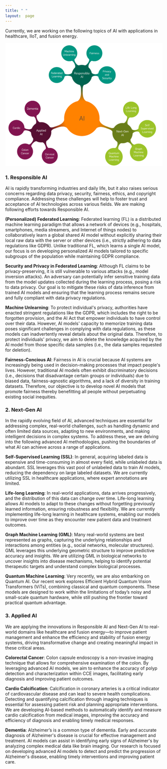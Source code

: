 ```yaml
---
title: " "
layout:  page
---
```


Currently, we are working on the following topics of AI with applications in healthcare, IIoT, and fusion energy. 

![Research Focus](research.png)

### 1. **Responsible AI**
AI is rapidly transforming industries and daily life, but it also raises serious concerns regarding data privacy, security, fairness, ethics, and copyright compliance. Addressing these challenges will help to foster trust and acceptance of AI technologies across various fields. We are making following efforts towards Responsible AI.

**(Personalized) Federated Learning**: Federated learning (FL) is a distributed machine learning paradigm that allows a network of devices (e.g., hospitals, smartphones, media streamers, and Internet of things nodes) to collaboratively learn a global shared AI model without explicitly sharing their local raw data with the server or other devices (i.e., strictly adhering to data regulations like GDPR). Unlike traditional FL, which learns a single AI model, our focus is on developing personalized AI models tailored to specific subgroups of the population while maintaining GDPR compliance.

**Security and Privacy in Federated Learning**: Although FL claims to be privacy-preserving, it is still vulnerable to various attacks (e.g., model inversion attacks). An adversary can potentially infer sensitive training data from the model updates collected during the learning process, posing a risk to data privacy. Our goal is to mitigate these risks of data inference from trained AI models and ensuring that the learning process remains secure and fully compliant with data privacy regulations.

**Machine Unlearning**: To protect individual's privacy, authorities have enacted stringent regulations like the GDPR, which includes the right to be forgotten provision, and the AI Act that empower individuals to have control over their data. However, AI models' capacity to memorize training data poses significant challenges in complying with data regulations, as these models can inadvertently reveal details about the original data. Therefore, to protect individuals' privacy, we aim to delete the knowledge acquired by the AI model from those specific data samples (i.e., the data samples requested for deletion).

**Fairness-Concious AI**: Fairness in AI is crucial because AI systems are increasingly being used in decision-making processes that impact people's lives. However, traditional AI models often exhibit discriminatory decisions (i.e., decisions that disadvantage certain groups or individuals) due to biased data, fairness-agnostic algorithms, and a lack of diversity in training datasets. Therefore, our objective is to develop novel AI models that  promote fairness thereby benefitting all people without perpetuating existing social inequities.

### 2. **Next-Gen AI**
In the rapidly evolving field of AI, advanced techniques are essential for addressing complex, real-world challenges, such as handling dynamic and often limited data sources, adapting to new environments, and making intelligent decisions in complex systems. To address these, we are delving into the following advanced AI methodologies, pushing the boundaries of what AI can achieve across a range of applications.

**Self-Supervised Learning (SSL)**: In general, acquiring labeled data is expensive and time-consuming in almost every field, while unlabeled data is abundant. SSL leverages this vast pool of unlabeled data to train AI models, reducing the dependency on large labeled datasets. We are currently utilizing SSL in healthcare applications, where expert annotations are limited. 

**Life-long Learning**: In real-world applications, data arrives progressively, and the distribution of this data can change over time. Life-long learning allows AI models to adapt to these changes without forgetting previously learned information, ensuring robustness and flexibility. We are currently implementing life-long learning in healthcare systems, enabling our models to improve over time as they encounter new patient data and treatment outcomes.

**Graph Machine Learning (GML)**: Many real-world systems are best represented as graphs, capturing the underlying relationships and interactions among entities (e.g., social networks, molecular structures). GML leverages this underlying geometric structure to improve predictive accuracy and insights. We are utilizing GML in biological networks to uncover insights into disease mechanisms, helping to identify potential therapeutic targets and understand complex biological processes.

**Quantum Machine Learning**: Very recently, we are also embarking on Quantum AI. Our recent work explores Efficient Hybrid Quantum Vision Transformers (ViTs), combining classical and quantum components. These models are designed to work within the limitations of today’s noisy and small-scale quantum hardware, while still pushing the frontier toward practical quantum advantage. 

### 3. **Applied AI**
We are applying the innovations in Responsible AI and Next-Gen AI to real-world domains like healthcare and fusion energy—to improve patient management and enhance the efficiency and stability of fusion energy systems, driving transformative change and creating meaningful impact in these critical areas.

**Colorectal Cancer**: Colon capsule endoscopy is a non-invasive imaging technique that allows for comprehensive examination of the colon. By leveraging advanced AI models, we aim to enhance the accuracy of polyp detection and characterization within CCE images, facilitating early diagnosis and improving patient outcomes.

**Cardio Calcification**: Calcification in coronary arteries is a critical indicator of cardiovascular disease and can lead to severe health complications. Detecting and quantifying calcification through imaging techniques is essential for assessing patient risk and planning appropriate interventions. We are developing AI-based methods to automatically identify and measure cardio calcification from medical images, improving the accuracy and efficiency of diagnosis and enabling timely medical responses.

**Dementia**: Alzheimer’s is a common type of dementia. Early and accurate diagnosis of Alzheimer's disease is crucial for effective management and treatment. AI models can assist in identifying early signs of Alzheimer's by analyzing complex medical data like brain imaging. Our research is focused on developing advanced AI models to detect and predict the progression of Alzheimer's disease, enabling timely interventions and improving patient care. 


